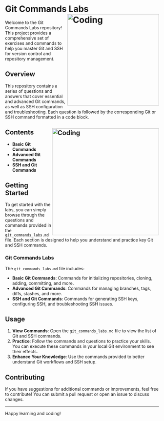 


# Git Commands Labs  <img align="right" alt="Coding" width="300" src="https://www.nobledesktop.com/image/gitresources/git-branches-merge.png">


Welcome to the Git Commands Labs repository! This project provides a comprehensive set of exercises and commands to help you master Git and SSH for version control and repository management.

## Overview

This repository contains a series of questions and answers that cover essential and advanced Git commands, as well as SSH configuration and troubleshooting. Each question is followed by the corresponding Git or SSH command formatted in a code block.

## Contents  <img align="right" alt="Coding" width="350" src="https://miro.medium.com/v2/resize:fit:1400/format:webp/0*88tFt6xMUzwfyshK.gif">

- **Basic Git Commands**
- **Advanced Git Commands**
- **SSH and Git Commands**


## Getting Started

To get started with the labs, you can simply browse through the questions and commands provided in the `git_commands_labs.md` file. Each section is designed to help you understand and practice key Git and SSH commands.

### Git Commands Labs

The `git_commands_labs.md` file includes:

- **Basic Git Commands**: Commands for initializing repositories, cloning, adding, committing, and more.
- **Advanced Git Commands**: Commands for managing branches, tags, diffs, stashes, and more.
- **SSH and Git Commands**: Commands for generating SSH keys, configuring SSH, and troubleshooting SSH issues.

## Usage

1. **View Commands**: Open the `git_commands_labs.md` file to view the list of Git and SSH commands.
2. **Practice**: Follow the commands and questions to practice your skills. You can execute these commands in your local Git environment to see their effects.
3. **Enhance Your Knowledge**: Use the commands provided to better understand Git workflows and SSH setup.

## Contributing

If you have suggestions for additional commands or improvements, feel free to contribute! You can submit a pull request or open an issue to discuss changes.

---

Happy learning and coding!
